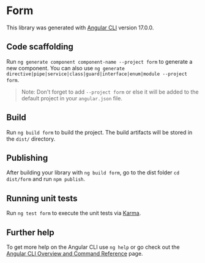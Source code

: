 # Form

This library was generated with [Angular CLI](https://github.com/angular/angular-cli) version 17.0.0.

## Code scaffolding

Run `ng generate component component-name --project form` to generate a new component. You can also use `ng generate directive|pipe|service|class|guard|interface|enum|module --project form`.
> Note: Don't forget to add `--project form` or else it will be added to the default project in your `angular.json` file. 

## Build

Run `ng build form` to build the project. The build artifacts will be stored in the `dist/` directory.

## Publishing

After building your library with `ng build form`, go to the dist folder `cd dist/form` and run `npm publish`.

## Running unit tests

Run `ng test form` to execute the unit tests via [Karma](https://karma-runner.github.io).

## Further help

To get more help on the Angular CLI use `ng help` or go check out the [Angular CLI Overview and Command Reference](https://angular.io/cli) page.
